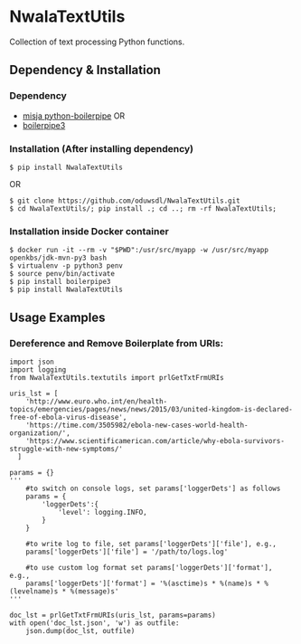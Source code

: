 # NwalaTextUtils

Collection of text processing Python functions.
## Dependency & Installation
### Dependency

* [misja python-boilerpipe](https://github.com/misja/python-boilerpipe/) OR
* [boilerpipe3](https://github.com/slaveofcode/boilerpipe3)

### Installation (After installing dependency)
```
$ pip install NwalaTextUtils
```
OR
```
$ git clone https://github.com/oduwsdl/NwalaTextUtils.git
$ cd NwalaTextUtils/; pip install .; cd ..; rm -rf NwalaTextUtils;
```
### Installation inside Docker container
```
$ docker run -it --rm -v "$PWD":/usr/src/myapp -w /usr/src/myapp openkbs/jdk-mvn-py3 bash
$ virtualenv -p python3 penv
$ source penv/bin/activate
$ pip install boilerpipe3
$ pip install NwalaTextUtils
```

## Usage Examples
### Dereference and Remove Boilerplate from URIs:
```
import json
import logging
from NwalaTextUtils.textutils import prlGetTxtFrmURIs

uris_lst = [
    'http://www.euro.who.int/en/health-topics/emergencies/pages/news/news/2015/03/united-kingdom-is-declared-free-of-ebola-virus-disease',
    'https://time.com/3505982/ebola-new-cases-world-health-organization/',
    'https://www.scientificamerican.com/article/why-ebola-survivors-struggle-with-new-symptoms/'
  ]

params = {}
'''
	#to switch on console logs, set params['loggerDets'] as follows
	params = {
		'loggerDets':{		
			'level': logging.INFO,
		}
	}

	#to write log to file, set params['loggerDets']['file'], e.g.,
	params['loggerDets']['file'] = '/path/to/logs.log'

	#to use custom log format set params['loggerDets']['format'], e.g.,
	params['loggerDets']['format'] = '%(asctime)s * %(name)s * %(levelname)s * %(message)s'
'''

doc_lst = prlGetTxtFrmURIs(uris_lst, params=params)
with open('doc_lst.json', 'w') as outfile:
    json.dump(doc_lst, outfile)
```